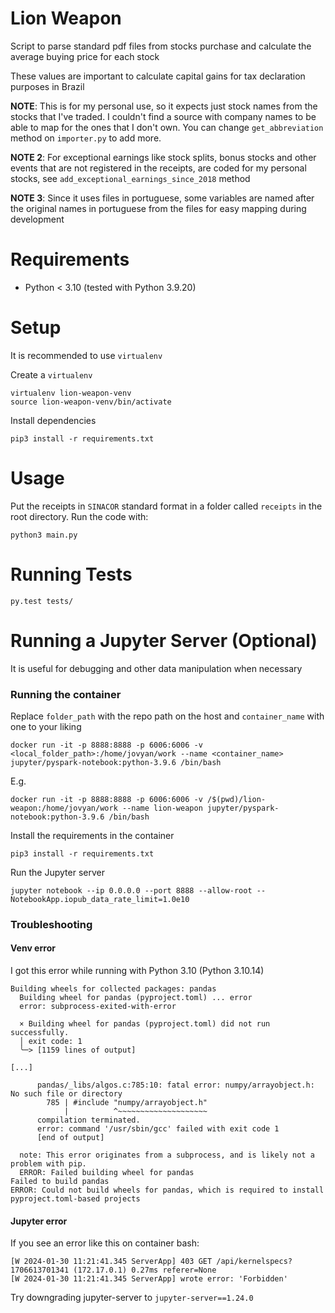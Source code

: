 # Lion Weapon

Script to parse standard pdf files from stocks purchase and calculate the average buying price for each stock

These values are important to calculate capital gains for tax declaration purposes in Brazil

**NOTE**: This is for my personal use, so it expects just stock names from the stocks that I've traded. I couldn't find a source with company names to be able to map for the ones that I don't own. You can change `get_abbreviation` method on `importer.py` to add more.

**NOTE 2**: For exceptional earnings like stock splits, bonus stocks and other events that are not registered in the receipts, are coded for my personal stocks, see `add_exceptional_earnings_since_2018` method

**NOTE 3**: Since it uses files in portuguese, some variables are named after the original names in portuguese from the files for easy mapping during development

# Requirements

* Python < 3.10 (tested with Python 3.9.20)

# Setup

It is recommended to use `virtualenv`

Create a `virtualenv`

```
virtualenv lion-weapon-venv
source lion-weapon-venv/bin/activate
```

Install dependencies

```
pip3 install -r requirements.txt
```

# Usage

Put the receipts in `SINACOR` standard format in a folder called `receipts` in the root directory. Run the code with:

```
python3 main.py
```

# Running Tests

```
py.test tests/
```

# Running a Jupyter Server (Optional)

It is useful for debugging and other data manipulation when necessary

### Running the container

Replace `folder_path` with the repo path on the host and `container_name` with one to your liking

```
docker run -it -p 8888:8888 -p 6006:6006 -v <local_folder_path>:/home/jovyan/work --name <container_name> jupyter/pyspark-notebook:python-3.9.6 /bin/bash
```

E.g.

```
docker run -it -p 8888:8888 -p 6006:6006 -v /$(pwd)/lion-weapon:/home/jovyan/work --name lion-weapon jupyter/pyspark-notebook:python-3.9.6 /bin/bash
```

Install the requirements in the container

```
pip3 install -r requirements.txt
```

Run the Jupyter server

```
jupyter notebook --ip 0.0.0.0 --port 8888 --allow-root --NotebookApp.iopub_data_rate_limit=1.0e10
```

### Troubleshooting

#### Venv error

I got this error while running with Python 3.10 (Python 3.10.14)

```
Building wheels for collected packages: pandas
  Building wheel for pandas (pyproject.toml) ... error
  error: subprocess-exited-with-error

  × Building wheel for pandas (pyproject.toml) did not run successfully.
  │ exit code: 1
  ╰─> [1159 lines of output]

[...]

      pandas/_libs/algos.c:785:10: fatal error: numpy/arrayobject.h: No such file or directory
        785 | #include "numpy/arrayobject.h"
            |          ^~~~~~~~~~~~~~~~~~~~~
      compilation terminated.
      error: command '/usr/sbin/gcc' failed with exit code 1
      [end of output]

  note: This error originates from a subprocess, and is likely not a problem with pip.
  ERROR: Failed building wheel for pandas
Failed to build pandas
ERROR: Could not build wheels for pandas, which is required to install pyproject.toml-based projects
```

#### Jupyter error

If you see an error like this on container bash:

```
[W 2024-01-30 11:21:41.345 ServerApp] 403 GET /api/kernelspecs?1706613701341 (172.17.0.1) 0.27ms referer=None
[W 2024-01-30 11:21:41.345 ServerApp] wrote error: 'Forbidden'
```

Try downgrading jupyter-server to `jupyter-server==1.24.0`

